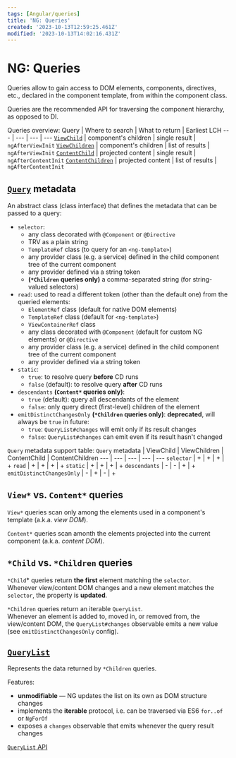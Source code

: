 ```yaml
---
tags: [Angular/queries]
title: 'NG: Queries'
created: '2023-10-13T12:59:25.461Z'
modified: '2023-10-13T14:02:16.431Z'
---
```


# NG: Queries

Queries allow to gain access to DOM elements, components, directives, etc., declared in the component template, from within the component class. 

Queries are the recommended API for traversing the component hierarchy, as opposed to DI.

Queries overview:
Query | Where to search | What to return | Earliest LCH
--- | --- | --- | ---
[`ViewChild`](https://angular.io/api/core/ViewChild) | component's children | single result | `ngAfterViewInit`
[`ViewChildren`](https://angular.io/api/core/ViewChildren) | component's children | list of results | `ngAfterViewInit`
[`ContentChild`](https://angular.io/api/core/ContentChild) | projected content | single result | `ngAfterContentInit`
[`ContentChildren`](https://angular.io/api/core/ContentChildren) | projected content | list of results | `ngAfterContentInit`


## [`Query`](https://angular.io/api/core/Query) metadata

An abstract class (class interface) that defines the metadata that can be passed to a query:
- `selector`:
  - any class decorated with `@Component` or `@Directive`
  - TRV as a plain string
  - `TemplateRef` class (to query for an `<ng-template>`)
  - any provider class (e.g. a service) defined in the child component tree of the current component
  - any provider defined via a string token
  - **(`*Children` queries only)** a comma-separated string (for string-valued selectors)
- `read`: used to read a different token (other than the default one) from the queried elements:
  - `ElementRef` class (default for native DOM elements)
  - `TemplateRef` class (default for `<ng-template>`)
  - `ViewContainerRef` class
  - any class decorated with `@Component` (default for custom NG elements) or `@Directive`
  - any provider class (e.g. a service) defined in the child component tree of the current component
  - any provider defined via a string token
- `static`:
  - `true`: to resolve query **before** CD runs
  - `false` (default): to resolve query **after** CD runs
- `descendants` **(`Content*` queries only)**:
  - `true` (default): query all descendants of the element
  - `false`: only query direct (first-level) children of the element
- `emitDistinctChangesOnly` **(`*Children` queries only)**: **deprecated**, will always be `true` in future:
  - `true`: `QueryList#changes` will emit only if its result changes
  - `false`: `QueryList#changes` can emit even if its result hasn't changed

`Query` metadata support table:
`Query` metadata | ViewChild | ViewChildren | ContentChild | ContentChildren
--- | --- | --- | --- | ---
`selector` | + | + | + | +
`read` | + | + | + | +
`static` | + | + | + | +
`descendants` | - | - | + | +
`emitDistinctChangesOnly` | - | + | - | +


## `View*` vs. `Content*` queries

`View*` queries scan only among the elements used in a component's template (a.k.a. _view DOM_).

`Content*` queries scan amonth the elements projected into the current component (a.k.a. _content DOM_).


## `*Child` vs. `*Children` queries

`*Child`* queries return **the first** element matching the `selector`.  
Whenever view/content DOM changes and a new element matches the `selector`, the property is **updated**.

`*Children` queries return an iterable `QueryList`.  
Whenever an element is added to, moved in, or removed from, the view/content DOM, the `QueryList#changes` observable emits a new value (see `emitDistinctChangesOnly` config).



## [`QueryList`](https://angular.io/api/core/QueryList)

Represents the data returned by `*Children` queries.

Features:
 - **unmodifiable** &mdash; NG updates the list on its own as DOM structure changes
 - implements the **iterable** protocol, i.e. can be traversed via ES6 `for..of` or `NgForOf`
 - exposes a `changes` observable that emits whenever the query result changes

 [`QueryList` API](https://angular.io/api/core/QueryList)






